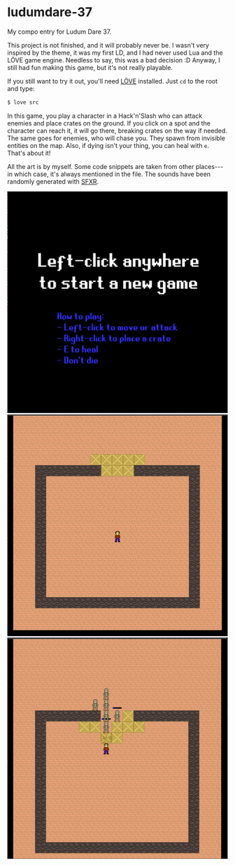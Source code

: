 # ludumdare-37
My compo entry for Ludum Dare 37.

This project is not finished, and it will probably never be.  I wasn't very
inspired by the theme, it was my first LD, and I had never used Lua and the
LÖVE game engine.  Needless to say, this was a bad decision :D  Anyway, I still
had fun making this game, but it's not really playable.

If you still want to try it out, you'll need [LÖVE](https://love2d.org/)
installed.  Just `cd` to the root and type:
```bash
$ love src
```

In this game, you play a character in a Hack'n'Slash who can attack enemies
and place crates on the ground.  If you click on a spot and the character can
reach it, it will go there, breaking crates on the way if needed.  The same
goes for enemies, who will chase you.  They spawn from invisible entities on the
map.  Also, if dying isn't your thing, you can heal with `e`.  That's about it!

All the art is by myself.  Some code snippets are taken from other places---in
which case, it's always mentioned in the file.  The sounds have been randomly
generated with [SFXR](http://www.drpetter.se/project_sfxr.html).

![screenshot01](screenshot01.png)
![screenshot01](screenshot02.png)
![screenshot01](screenshot03.png)
